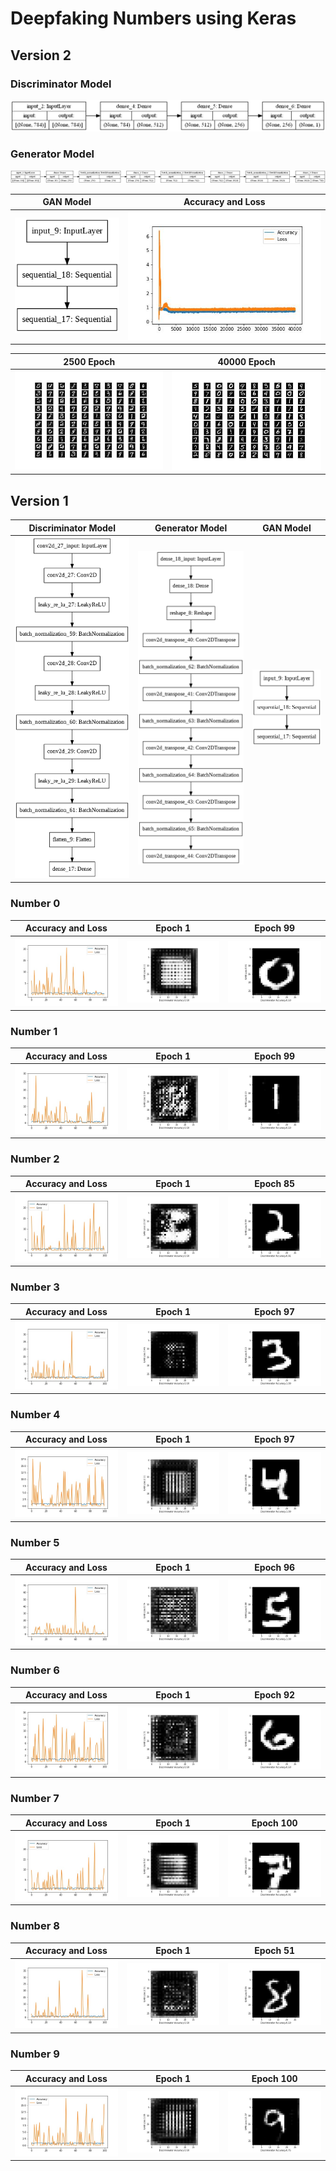 # Deepfaking Numbers using Keras

## Version 2
### Discriminator Model
![Discriminator Model](Version_2/discriminator.png) 

### Generator Model
![Generator Model](Version_2/generator.png)

|GAN Model|Accuracy and Loss|
|----------|------------|
|![GAN Model](Version_2/gan.png)|![Accuracy and Loss](Version_2/Accuracy_and_Loss.jpg)|

|2500 Epoch|40000 Epoch|
|-----------|------------|
|![2500 Epoch](Version_2/2500.jpg)|![40000 Epoch](Version_2/40000.jpg)|

## Version 1
 |Discriminator Model|Generator Model|GAN Model|
 | ------------- | ------------- |------------- |
|![Discriminator Model](Version_1/discriminator.png) | ![Generator Model](Version_1/generator.png)|![GAN Model](Version_1/gan.png)|
 
### Number 0
|Accuracy and Loss |Epoch 1|Epoch 99|
| ------------- | ------------- |------------- |                               
|![Accuracy and Loss](Version_1/Number_0/Accuracy_and_Loss.jpg)|![Epoch 1](Version_1/Number_0/Epoch_1.jpg)|![Epoch 99](Version_1/Number_0/Epoch_99.jpg)|

### Number 1
|Accuracy and Loss |Epoch 1|Epoch 99|
| ------------- | ------------- |------------- |                         
|![Accuracy and Loss](Version_1/Number_1/Accuracy_and_Loss.jpg)|![Epoch 1](Version_1/Number_1/Epoch_1.jpg)|![Epoch 99](Version_1/Number_1/Epoch_99.jpg)|

### Number 2
|Accuracy and Loss |Epoch 1|Epoch 85|
| ------------- | ------------- |------------- |                                    
|![Accuracy and Loss](Version_1/Number_2/Accuracy_and_Loss.jpg)|![Epoch 1](Version_1/Number_2/Epoch_1.jpg)|![Epoch 85](Version_1/Number_2/Epoch_85.jpg)|

### Number 3
|Accuracy and Loss |Epoch 1|Epoch 97|
| ------------- | ------------- |------------- |                              
|![Accuracy and Loss](Version_1/Number_3/Accuracy_and_Loss.jpg)|![Epoch 1](Version_1/Number_3/Epoch_1.jpg)|![Epoch 97](Version_1/Number_3/Epoch_97.jpg)|

### Number 4
|Accuracy and Loss |Epoch 1|Epoch 97|
| ------------- | ------------- |------------- |                                    
|![Accuracy and Loss](Version_1/Number_4/Accuracy_and_Loss.jpg)|![Epoch 1](Version_1/Number_4/Epoch_1.jpg)|![Epoch 97](Version_1/Number_4/Epoch_97.jpg)|

### Number 5
|Accuracy and Loss |Epoch 1|Epoch 96|
| ------------- | ------------- |------------- |                                     
|![Accuracy and Loss](Version_1/Number_5/Accuracy_and_Loss.jpg)|![Epoch 1](Version_1/Number_5/Epoch_1.jpg)|![Epoch 96](Version_1/Number_5/Epoch_96.jpg)|

### Number 6
|Accuracy and Loss |Epoch 1|Epoch 92|
| ------------- | ------------- |------------- |                              
|![Accuracy and Loss](Version_1/Number_6/Accuracy_and_Loss.jpg)|![Epoch 1](Version_1/Number_6/Epoch_1.jpg)|![Epoch 92](Version_1/Number_6/Epoch_92.jpg)|

### Number 7
|Accuracy and Loss |Epoch 1|Epoch 100|
| ------------- | ------------- |------------- |                                     
|![Accuracy and Loss](Version_1/Number_7/Accuracy_and_Loss.jpg)|![Epoch 1](Version_1/Number_7/Epoch_1.jpg)|![Epoch 100](Version_1/Number_7/Epoch_100.jpg)|

### Number 8
|Accuracy and Loss |Epoch 1|Epoch 51|
| ------------- | ------------- |------------- |                                
|![Accuracy and Loss](Version_1/Number_8/Accuracy_and_Loss.jpg)|![Epoch 1](Version_1/Number_8/Epoch_1.jpg)|![Epoch 51](Version_1/Number_8/Epoch_51.jpg)|

### Number 9
|Accuracy and Loss |Epoch 1|Epoch 100|
| ------------- | ------------- |------------- |                                  
|![Accuracy and Loss](Version_1/Number_9/Accuracy_and_Loss.jpg)|![Epoch 1](Version_1/Number_9/Epoch_1.jpg)|![Epoch 100](Version_1/Number_9/Epoch_100.jpg)|
